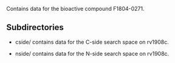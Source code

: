 Contains data for the bioactive compound F1804-0271.

## Subdirectories

- cside/ contains data for the C-side search space on rv1908c.

- nside/ contains data for the N-side search space on rv1908c.

